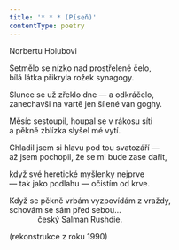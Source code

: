 ```yaml
---
title: '* * * (Píseň)'
contentType: poetry
---
```


<section>

Norbertu Holubovi

Setmělo se nízko nad prostřelené čelo,  
bílá látka přikryla rožek synagogy.

Slunce se už zřeklo dne — a odkráčelo,  
zanechavši na vartě jen šílené van goghy.

Měsíc sestoupil, houpal se v rákosu síti  
a pěkně zblízka slyšel mé vytí.

Chladil jsem si hlavu pod tou svatozáří —  
až jsem pochopil, že se mi bude zase dařit,

když své heretické myšlenky nejprve  
— tak jako podlahu — očistím od krve.

Když se pěkně vrbám vyzpovídám z vraždy,  
schovám se sám před sebou…  
             český Salman Rushdie.

(rekonstrukce z roku 1990)

</section>
